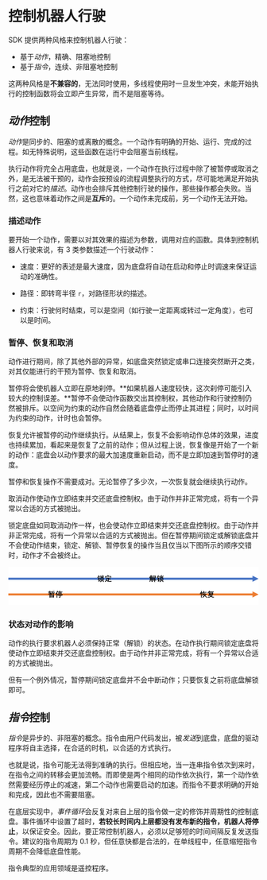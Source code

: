 # 控制机器人行驶

SDK 提供两种风格来控制机器人行驶：

* 基于*动作*，精确、阻塞地控制
* 基于*指令*，连续、非阻塞地控制

这两种风格是**不兼容的**，无法同时使用，多线程使用时一旦发生冲突，未能开始执行的控制函数将会立即产生异常，而不是阻塞等待。

<a name="动作"></a>

## *动作*控制

*动作*是同步的、阻塞的或离散的概念。一个动作有明确的开始、运行、完成的过程。如无特殊说明，这些函数在运行中会阻塞当前线程。

执行动作将完全占用底盘，也就是说，一个动作在执行过程中除了被暂停或取消之外，是无法被干预的，动作会按预设的流程调整执行的方式，尽可能地满足开始执行之前对它的*描述*。动作也会排斥其他控制行驶的操作，那些操作都会失败。当然，这也意味着动作之间是**互斥**的。一个动作未完成前，另一个动作无法开始。

### 描述动作

要开始一个动作，需要以对其效果的描述为参数，调用对应的函数。具体到控制机器人行驶来说，有 3 类参数描述一个行驶动作：

* 速度：更好的表述是最大速度，因为底盘将自动在启动和停止时调速来保证运动的准确性。

* 路径：即转弯半径 `r`，对路径形状的描述。

* 约束：行驶何时结束，可以是空间（如行驶一定距离或转过一定角度），也可以是时间。
      
### 暂停、恢复和取消

动作进行期间，除了其他外部的异常，如底盘突然锁定或串口连接突然断开之类，对其仅能进行的干预为暂停、恢复和取消。

暂停将会使机器人立即在原地刹停。**如果机器人速度较快，这次刹停可能引入较大的控制误差。**暂停不会使动作函数交出其控制权，其他动作和行驶控制仍然被排斥。以空间为约束的动作自然会随着底盘停止而停止其进程；同时，以时间为约束的动作，计时也会暂停。

恢复允许被暂停的动作继续执行。从结果上，恢复不会影响动作总体的效果，进度也持续累加，看起来是恢复了之前的动作；但从过程上说，恢复像是开始了一个新的动作：底盘会以动作要求的最大加速度重新启动，而不是立即加速到暂停时的速度。

暂停和恢复操作不需要成对。无论暂停了多少次，一次恢复就会继续执行动作。

取消动作使动作立即结束并交还底盘控制权。由于动作并非正常完成，将有一个异常以合适的方式被抛出。

锁定底盘如同取消动作一样，也会使动作立即结束并交还底盘控制权。由于动作并非正常完成，将有一个异常以合适的方式被抛出。但在暂停期间锁定或解锁底盘并不会使动作结束，锁定、解锁、暂停恢复的操作当且仅当以下图所示的顺序交错时，动作才不会被终止。

![](imgs/order.png)

### 状态对动作的影响

动作的执行要求机器人必须保持正常（解锁）的状态。在动作执行期间锁定底盘将使动作立即结束并交还底盘控制权。由于动作并非正常完成，将有一个异常以合适的方式被抛出。

但有一个例外情况，暂停期间锁定底盘并不会中断动作；只要恢复之前将底盘解锁即可。

<a name="指令"></a>

## *指令*控制

*指令*是异步的、非阻塞的概念。指令由用户代码发出，被*发送*到底盘，底盘的驱动程序将自主选择，在合适的时机，以合适的方式执行。

也就是说，指令可能无法得到准确的执行。但相应地，当一连串指令依次到来时，在指令之间的转移会更加流畅。而即使是两个相同的动作依次执行，第一个动作依然需要经历停止的减速，第二个动作也需要启动的加速。而指令不要求明确的开始和完成，因此也不需要阻塞。

在底层实现中，*事件循环*会反复对来自上层的指令做一定的修饰并周期性的控制底盘。事件循环中设置了超时，**若较长时间内上层都没有发布新的指令，机器人将停止**，以保证安全。因此，要正常控制机器人，必须以足够短的时间间隔反复发送指令。建议的指令周期为 0.1 秒，但任意快都是合法的，在单线程中，任意缩短指令周期不会降低底盘性能。

指令典型的应用领域是遥控程序。
